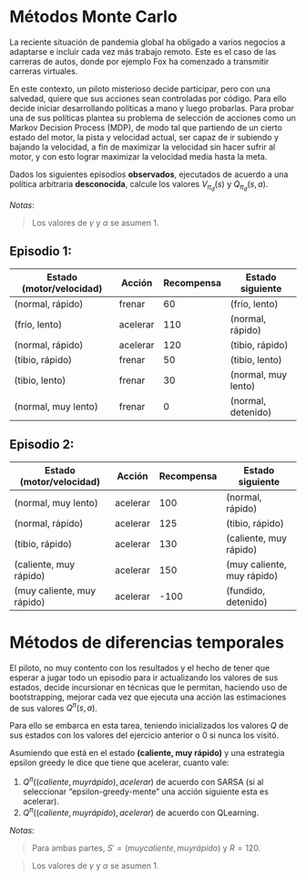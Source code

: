 # Métodos Monte Carlo

La reciente situación de pandemia global ha obligado a varios negocios a adaptarse e incluir cada vez más trabajo remoto. Este es el caso de las carreras de autos, donde por ejemplo Fox ha comenzado a transmitir carreras virtuales.

En este contexto, un piloto misterioso decide participar, pero con una salvedad, quiere que sus acciones sean controladas por código. Para ello decide iniciar desarrollando políticas a mano y luego probarlas. Para probar una de sus políticas plantea su problema de selección de acciones como un Markov Decision Process (MDP), de modo tal que partiendo de un cierto estado del motor, la pista y velocidad actual, ser capaz de ir subiendo y bajando la velocidad, a fin de maximizar la velocidad sin hacer sufrir al motor, y con esto lograr maximizar la velocidad media hasta la meta.

Dados los siguientes episodios **observados**, ejecutados de acuerdo a una política arbitraria **desconocida**, calcule los valores $V_{\pi_d}(s)$ y $Q_{\pi_d}(s, a)$.

*Notas*:
> Los valores de $\gamma$ y $\alpha$ se asumen 1.
## Episodio 1:

| Estado (motor/velocidad) | Acción   | Recompensa | Estado siguiente    |
| ------------------------ | -------- | ---------- | ------------------- |
| (normal, rápido)         | frenar   | 60         | (frío, lento)       |
| (frío, lento)            | acelerar | 110        | (normal, rápido)    |
| (normal, rápido)         | acelerar | 120        | (tibio, rápido)     |
| (tibio, rápido)          | frenar   | 50         | (tibio, lento)      |
| (tibio, lento)           | frenar   | 30         | (normal, muy lento) |
| (normal, muy lento)      | frenar   | 0          | (normal, detenido)  |

## Episodio 2:

| Estado (motor/velocidad)   | Acción   | Recompensa | Estado siguiente           |
| -------------------------- | -------- | ---------- | -------------------------- |
| (normal, muy lento)        | acelerar | 100        | (normal, rápido)           |
| (normal, rápido)           | acelerar | 125        | (tibio, rápido)            |
| (tibio, rápido)            | acelerar | 130        | (caliente, muy rápido)     |
| (caliente, muy rápido)     | acelerar | 150        | (muy caliente, muy rápido) |
| (muy caliente, muy rápido) | acelerar | -100       | (fundido, detenido)        |

# Métodos de diferencias temporales

El piloto, no muy contento con los resultados y el hecho de tener que esperar a jugar todo un episodio para ir actualizando los valores de sus estados, decide incursionar en técnicas que le permitan, haciendo uso de bootstrapping, mejorar cada vez que ejecuta una acción las estimaciones de sus valores $Q^{\pi}(s, a)$.

Para ello se embarca en esta tarea, teniendo inicializados los valores $Q$ de sus estados con los valores del ejercicio anterior o 0 si nunca los visitó.

Asumiendo que está en el estado **(caliente, muy rápido)** y una estrategia epsilon greedy le dice que tiene que acelerar, cuanto vale:

1) $Q^{\pi}((caliente, muyrápido), acelerar)$ de acuerdo con SARSA (si al seleccionar “epsilon-greedy-mente” una acción siguiente esta es acelerar).
2) $Q^{\pi}((caliente, muyrápido), acelerar)$ de acuerdo con QLearning.

*Notas*:
> Para ambas partes, $S' = (muy caliente, muy rápido)$ y $R = 120$.
 
> Los valores de $\gamma$ y $\alpha$ se asumen 1.
